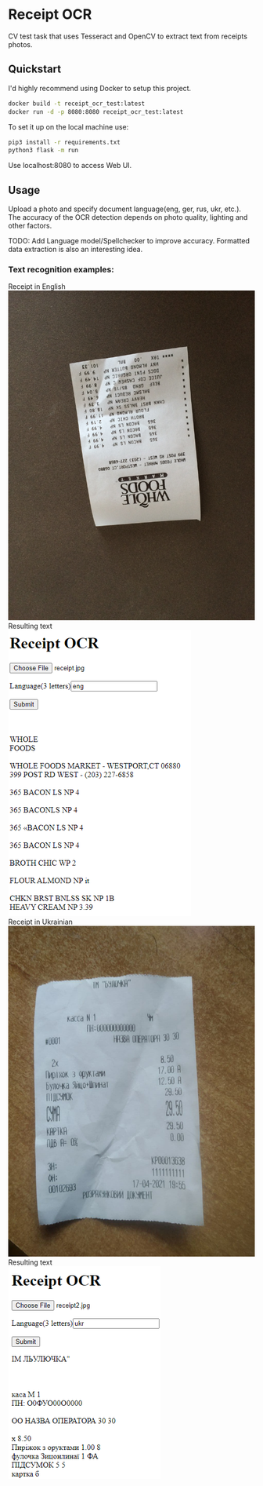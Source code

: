 # Receipt OCR 

CV test task that uses Tesseract and OpenCV to extract text from receipts photos.

## Quickstart

I'd highly recommend using Docker to setup this project.

```bash
docker build -t receipt_ocr_test:latest
docker run -d -p 8080:8080 receipt_ocr_test:latest
```

To set it up on the local machine use:
```bash
pip3 install -r requirements.txt
python3 flask -m run
```

Use localhost:8080 to access Web UI. 

## Usage

Upload a photo and specify document language(eng, ger, rus, ukr, etc.).
The accuracy of the OCR detection depends on photo quality, lighting and other factors. 

TODO: Add Language model/Spellchecker to improve accuracy. Formatted data extraction is also an interesting idea. 

### Text recognition examples:
Receipt in English      
![receipt english](./assets/receipt_eng.jpg)        
Resulting text      
![receipt english result](./assets/receipt_result_eng.png)      
Receipt in Ukrainian    
![receipt ukranian](./assets/receipt_ukr.jpg)       
Resulting text  
![receipt english](./assets/receipt_result_ukr.png)     
